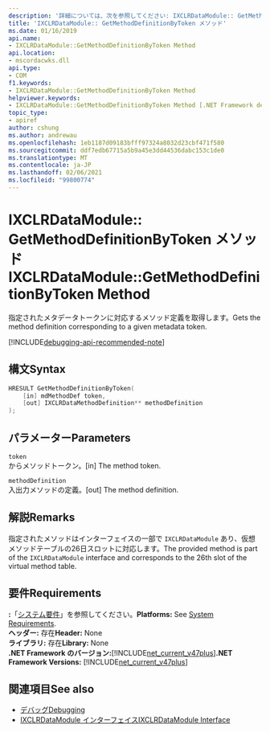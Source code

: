 ```yaml
---
description: '詳細については、次を参照してください: IXCLRDataModule:: GetMethodDefinitionByToken メソッド'
title: 'IXCLRDataModule:: GetMethodDefinitionByToken メソッド'
ms.date: 01/16/2019
api.name:
- IXCLRDataModule::GetMethodDefinitionByToken Method
api.location:
- mscordacwks.dll
api.type:
- COM
f1.keywords:
- IXCLRDataModule::GetMethodDefinitionByToken Method
helpviewer.keywords:
- IXCLRDataModule::GetMethodDefinitionByToken Method [.NET Framework debugging]
topic_type:
- apiref
author: cshung
ms.author: andrewau
ms.openlocfilehash: 1eb1187d09183bfff97324a8032d23cbf471f580
ms.sourcegitcommit: ddf7edb67715a5b9a45e3dd44536dabc153c1de0
ms.translationtype: MT
ms.contentlocale: ja-JP
ms.lasthandoff: 02/06/2021
ms.locfileid: "99800774"
---
```

# <a name="ixclrdatamodulegetmethoddefinitionbytoken-method"></a><span data-ttu-id="d6c2f-103">IXCLRDataModule:: GetMethodDefinitionByToken メソッド</span><span class="sxs-lookup"><span data-stu-id="d6c2f-103">IXCLRDataModule::GetMethodDefinitionByToken Method</span></span>

<span data-ttu-id="d6c2f-104">指定されたメタデータトークンに対応するメソッド定義を取得します。</span><span class="sxs-lookup"><span data-stu-id="d6c2f-104">Gets the method definition corresponding to a given metadata token.</span></span>

[!INCLUDE[debugging-api-recommended-note](../../../../includes/debugging-api-recommended-note.md)]

## <a name="syntax"></a><span data-ttu-id="d6c2f-105">構文</span><span class="sxs-lookup"><span data-stu-id="d6c2f-105">Syntax</span></span>

```cpp
HRESULT GetMethodDefinitionByToken(
    [in] mdMethodDef token,
    [out] IXCLRDataMethodDefinition** methodDefinition
);
```

## <a name="parameters"></a><span data-ttu-id="d6c2f-106">パラメーター</span><span class="sxs-lookup"><span data-stu-id="d6c2f-106">Parameters</span></span>

`token`\
<span data-ttu-id="d6c2f-107">からメソッドトークン。</span><span class="sxs-lookup"><span data-stu-id="d6c2f-107">[in] The method token.</span></span>

`methodDefinition`\
<span data-ttu-id="d6c2f-108">入出力メソッドの定義。</span><span class="sxs-lookup"><span data-stu-id="d6c2f-108">[out] The method definition.</span></span>

## <a name="remarks"></a><span data-ttu-id="d6c2f-109">解説</span><span class="sxs-lookup"><span data-stu-id="d6c2f-109">Remarks</span></span>

<span data-ttu-id="d6c2f-110">指定されたメソッドはインターフェイスの一部で `IXCLRDataModule` あり、仮想メソッドテーブルの26日スロットに対応します。</span><span class="sxs-lookup"><span data-stu-id="d6c2f-110">The provided method is part of the `IXCLRDataModule` interface and corresponds to the 26th slot of the virtual method table.</span></span>

## <a name="requirements"></a><span data-ttu-id="d6c2f-111">要件</span><span class="sxs-lookup"><span data-stu-id="d6c2f-111">Requirements</span></span>

<span data-ttu-id="d6c2f-112">**:**「[システム要件](../../get-started/system-requirements.md)」を参照してください。</span><span class="sxs-lookup"><span data-stu-id="d6c2f-112">**Platforms:** See [System Requirements](../../get-started/system-requirements.md).</span></span>  
<span data-ttu-id="d6c2f-113">**ヘッダー:** 存在</span><span class="sxs-lookup"><span data-stu-id="d6c2f-113">**Header:** None</span></span>  
<span data-ttu-id="d6c2f-114">**ライブラリ:** 存在</span><span class="sxs-lookup"><span data-stu-id="d6c2f-114">**Library:** None</span></span>  
<span data-ttu-id="d6c2f-115">**.NET Framework のバージョン:**[!INCLUDE[net_current_v47plus](../../../../includes/net-current-v47plus.md)]</span><span class="sxs-lookup"><span data-stu-id="d6c2f-115">**.NET Framework Versions:** [!INCLUDE[net_current_v47plus](../../../../includes/net-current-v47plus.md)]</span></span>  

## <a name="see-also"></a><span data-ttu-id="d6c2f-116">関連項目</span><span class="sxs-lookup"><span data-stu-id="d6c2f-116">See also</span></span>

- [<span data-ttu-id="d6c2f-117">デバッグ</span><span class="sxs-lookup"><span data-stu-id="d6c2f-117">Debugging</span></span>](index.md)
- [<span data-ttu-id="d6c2f-118">IXCLRDataModule インターフェイス</span><span class="sxs-lookup"><span data-stu-id="d6c2f-118">IXCLRDataModule Interface</span></span>](ixclrdatamodule-interface.md)

